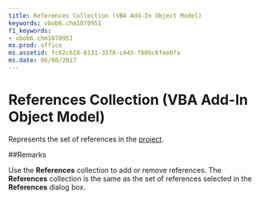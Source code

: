```yaml
---
title: References Collection (VBA Add-In Object Model)
keywords: vbob6.chm1070951
f1_keywords:
- vbob6.chm1070951
ms.prod: office
ms.assetid: fc62c618-8131-3578-c445-f60bc6fee8fa
ms.date: 06/08/2017
---
```



# References Collection (VBA Add-In Object Model)



Represents the set of references in the [project](../../Glossary/vbe-glossary.md).

##Remarks

Use the  **References** collection to add or remove references. The **References** collection is the same as the set of references selected in the **References** dialog box.

